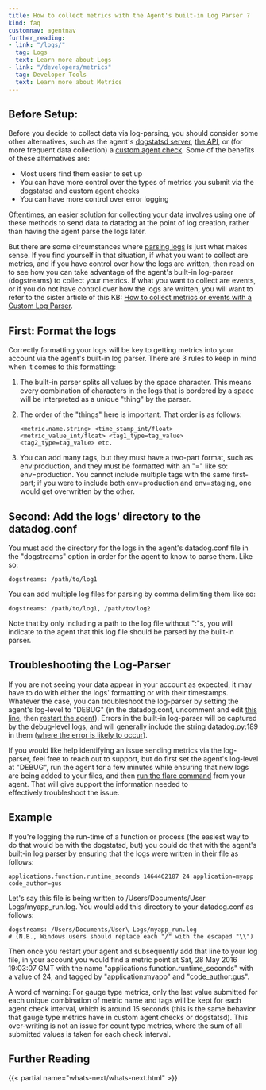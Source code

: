 ```yaml
---
title: How to collect metrics with the Agent's built-in Log Parser ?
kind: faq
customnav: agentnav
further_reading:
- link: "/logs/"
  tag: Logs
  text: Learn more about Logs
- link: "/developers/metrics"
  tag: Developer Tools
  text: Learn more about Metrics
---
```


## Before Setup:

Before you decide to collect data via log-parsing, you should consider some other alternatives, such as the agent's [dogstatsd server](/developers/dogstatsd), [the API](/api), or (for more frequent data collection) a [custom agent check](/agent/agent_checks). Some of the benefits of these alternatives are:

* Most users find them easier to set up
* You can have more control over the types of metrics you submit via the dogstatsd and custom agent checks
* You can have more control over error logging

Oftentimes, an easier solution for collecting your data involves using one of these methods to send data to datadog at the point of log creation, rather than having the agent parse the logs later.

But there are some circumstances where [parsing logs](/agent/logs) is just what makes sense. If you find yourself in that situation, if what you want to collect are metrics, and if you have control over how the logs are written, then read on to see how you can take advantage of the agent's built-in log-parser (dogstreams) to collect your metrics. If what you want to collect are events, or if you do not have control over how the logs are written, you will want to refer to the sister article of this KB: [How to collect metrics or events with a Custom Log Parser](/agent/faq/how-to-collect-metrics-or-events-with-a-custom-log-parser). 

## First: Format the logs

Correctly formatting your logs will be key to getting metrics into your account via the agent's built-in log parser. There are 3 rules to keep in mind when it comes to this formatting:

1. The built-in parser splits all values by the space character. This means every combination of characters in the logs that is bordered by a space will be interpreted as a unique "thing" by the parser.

2. The order of the "things" here is important. That order is as follows:
    ```
    <metric.name.string> <time_stamp_int/float> <metric_value_int/float> <tag1_type=tag_value> <tag2_type=tag_value> etc.
    ```

3. You can add many tags, but they must have a two-part format, such as env:production, and they must be formatted with an "=" like so: env=production. You cannot include multiple tags with the same first-part; if you were to include both env=production and env=staging, one would get overwritten by the other.

## Second: Add the logs' directory to the datadog.conf

You must add the directory for the logs in the agent's datadog.conf file in the "dogstreams" option in order for the agent to know to parse them. Like so:
```
dogstreams: /path/to/log1
```

You can add multiple log files for parsing by comma delimiting them like so:
```
dogstreams: /path/to/log1, /path/to/log2
```

Note that by only including a path to the log file without ":"s, you will indicate to the agent that this log file should be parsed by the built-in parser.

## Troubleshooting the Log-Parser

If you are not seeing your data appear in your account as expected, it may have to do with either the logs' formatting or with their timestamps. Whatever the case, you can troubleshoot the log-parser by setting the agent's log-level to "DEBUG" (in the datadog.conf, uncomment and edit [this line](https://github.com/DataDog/dd-agent/blob/5.7.x/datadog.conf.example#L211), then [restart the agent](/agent/faq/start-stop-restart-the-datadog-agent)). Errors in the built-in log-parser will be captured by the debug-level logs, and will generally include the string datadog.py:189 in them ([where the error is likely to occur](https://github.com/DataDog/dd-agent/blob/5.7.x/checks/datadog.py#L189)). 

If you would like help identifying an issue sending metrics via the log-parser, feel free to reach out to support, but do first set the agent's log-level at "DEBUG", run the agent for a few minutes while ensuring that new logs are being added to your files, and then [run the flare command](/agent/faq/send-logs-and-configs-to-datadog-via-flare-command) from your agent. That will give support the information needed to effectively troubleshoot the issue. 

## Example

If you're logging the run-time of a function or process (the easiest way to do that would be with the dogstatsd, but) you could do that with the agent's built-in log parser by ensuring that the logs were written in their file as follows:
```
applications.function.runtime_seconds 1464462187 24 application=myapp code_author=gus
```

Let's say this file is being written to /Users/Documents/User Logs/myapp_run.log. You would add this directory to your datadog.conf as follows:

```
dogstreams: /Users/Documents/User\ Logs/myapp_run.log
# (N.B., Windows users should replace each "/" with the escaped "\\")
```

Then once you restart your agent and subsequently add that line to your log file, in your account you would find a metric point at Sat, 28 May 2016 19:03:07 GMT with the name "applications.function.runtime_seconds" with a value of 24, and tagged by "application:myapp" and "code_author:gus".

A word of warning: For gauge type metrics, only the last value submitted for each unique combination of metric name and tags will be kept for each agent check interval, which is around 15 seconds (this is the same behavior that gauge type metrics have in custom agent checks or dogstatsd). This over-writing is not an issue for count type metrics, where the sum of all submitted values is taken for each check interval.

## Further Reading

{{< partial name="whats-next/whats-next.html" >}}